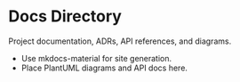 # Docs Directory

Project documentation, ADRs, API references, and diagrams.

- Use mkdocs-material for site generation.
- Place PlantUML diagrams and API docs here.
